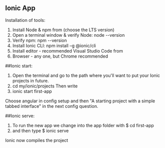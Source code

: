 ## Ionic App

Installation of tools:

1. Install Node & npm from (choose the LTS version)
2. Open a terminal window & verify Node: node --version
3. Verify npm: npm --version
4. Install Ionic CLI: npm install –g @ionic/cli
5. Install editor - recommended Visual Studio Code from 
6. Browser - any one, but Chrome recommended

##Ionic start:

1. Open the terminal and go to the path where you'll want to put your Ionic projects
in future.
2. cd my/ionic/projects
Then write
3. ionic start first-app

Choose angular in config setup and then "A starting project with a simple tabbed interface" in the next config question.


##Ionic serve:
1. To run the new app we change into the app folder with
$ cd first-app
2. and then type
$ ionic serve

Ionic now compiles the project